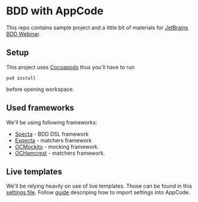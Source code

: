 BDD with AppCode
================

This repo contains sample project and a little bit of materials for [JetBrains BDD Webinar](http://blog.jetbrains.com/objc/2014/08/live-webinar-bdding-your-objective-c-apps-september-2nd/). 

## Setup

This project uses [Cocoapods](http://cocoapods.org) thus you'll have to run 

```
pod install
```

before opening workspace.

## Used frameworks

We'll be using following frameworks:

* [Specta]() - BDD DSL framework
* [Expecta]() - matchers framework
* [OCMockito](https://github.com/jonreid/OCMockito) - mocking framework.
* [OCHamcrest]() - matchers framework.

## Live templates

We'll be relying heavily on use of live templates. Those can be found in this [settings file](https://github.com/paweldudek/bdd-app-code/blob/master/settings.jar). Follow [guide](http://www.jetbrains.com/idea/webhelp/exporting-and-importing-settings.html) descriping how to import settings into AppCode.
